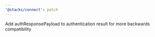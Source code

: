 ```yaml
---
'@stacks/connect': patch
---
```


Add authResponsePayload to authentication result for more backwards compatibility
